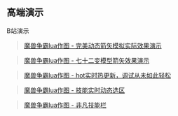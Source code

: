 ## 高端演示

B站演示

> <a target="_blank" href="https://www.bilibili.com/video/BV1p44y1k7aG">魔兽争霸lua作图 - 完美动态箭矢模拟实际效果演示</a>

> <a target="_blank" href="https://www.bilibili.com/video/BV1AA411w7iZ">魔兽争霸lua作图 - 七十二变模型箭矢效果演示</a>

> <a target="_blank" href="https://www.bilibili.com/video/BV1pU4y177C6">魔兽争霸lua作图 - hot实时热更新，调试从未如此轻松</a>

> <a target="_blank" href="https://www.bilibili.com/video/BV1p3411q78m">魔兽争霸lua作图 - 技能实时动态选区</a>

> <a target="_blank" href="https://www.bilibili.com/video/BV18L411x7Wj">魔兽争霸lua作图 - 非凡技能栏</a>

